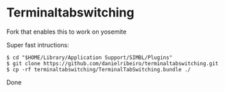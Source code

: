 # Terminaltabswitching

Fork that enables this to work on yosemite

Super fast intructions:

```
$ cd "$HOME/Library/Application Support/SIMBL/Plugins"
$ git clone https://github.com/danielribeiro/terminaltabswitching.git
$ cp -rf terminaltabswitching/TerminalTabSwitching.bundle ./
```
Done
